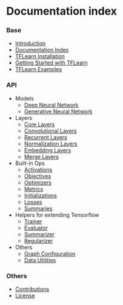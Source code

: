 # Documentation index

### Base
- [Introduction](..)
- [Documentation Index](doc_index.md)
- [TFLearn Installation](installation.md)
- [Getting Started with TFLearn](getting_started.md)
- [TFLearn Examples](examples.md)

### API
- Models
    - [Deep Neural Network](/tflearn/models/dnn.py)
    - [Generative Neural Network](/tflearn/models/generator.py)
- Layers
    - [Core Layers](/tflearn/layers/core.py)
    - [Convolutional Layers](/tflearn/layers/conv.py)
    - [Recurrent Layers](/tflearn/layers/recurrent.py)
    - [Normalization Layers](/tflearn/layers/normalization.py)
    - [Embedding Layers](/tflearn/layers/embedding_ops.py)
    - [Merge Layers](/tflearn/layers/merge_ops.py)
- Built-in Ops
    - [Activations](/tflearn/activations.py)
    - [Objectives](/tflearn/objectives.py)
    - [Optimizers](/tflearn/optimizers.py)
    - [Metrics](/tflearn/metrics.py)
    - [Initializations](/tflearn/initializations.py)  
    - [Losses](/tflearn/losses.py)
    - [Summaries](/tflearn/summaries.py)
- Helpers for extending Tensorflow
    - [Trainer](/tflearn/helpers/trainer.py)
    - [Evaluator](/tflearn/helpers/evaluator.py)
    - [Summarizer](/tflearn/helpers/summarizer.py)
    - [Regularizer](/tflearn/helpers/regularizer.py)
- Others
    - [Graph Configuration](/tflearn/config.py)
    - [Data Utilities](/tflearn/data_utils.py)

### Others
- [Contributions](contributions.md)
- [License](license.md)
